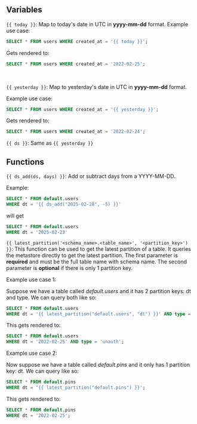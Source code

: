 ## Variables

`{{ today }}`: Map to today's date in UTC in **yyyy-mm-dd** format.
Example use case:

```sql
SELECT * FROM users WHERE created_at = '{{ today }}';
```

Gets rendered to:

```sql
SELECT * FROM users WHERE created_at = '2022-02-25';
```

<br />

`{{ yesterday }}`: Map to yesterday's date in UTC in **yyyy-mm-dd** format.

Example use case:

```sql
SELECT * FROM users WHERE created_at = '{{ yesterday }}';
```

Gets rendered to:

```sql
SELECT * FROM users WHERE created_at = '2022-02-24';
```

`{{ ds }}`: Same as `{{ yesterday }}`

## Functions

`{{ ds_add(ds, days) }}`: Add or subtract days from a YYYY-MM-DD.

Example:

```sql
SELECT * FROM default.users
WHERE dt = '{{ ds_add("2025-02-28", -5) }}'
```

will get

```sql
SELECT * FROM default.users
WHERE dt = '2025-02-23'
```

`{{ latest_partition('<schema_name>.<table_name>', '<partition_key>') }}`:
This function can be used to get the latest partition of a table. It queries the metastore directly to get the latest partition.
The first parameter is **required** and must be the full table name with schema name. The second parameter is **optional** if there is only 1 partition key.

Example use case 1:

Suppose we have a table called _default.users_ and it has 2 partition keys: dt and type. We can query both like so:

```sql
SELECT * FROM default.users
WHERE dt = '{{ latest_partition("default.users", "dt") }}' AND type = '{{ latest_partition("default.users", "type") }}';
```

This gets rendered to:

```sql
SELECT * FROM default.users
WHERE dt = '2022-02-25' AND type = 'unauth';
```

Example use case 2:

Now suppose we have a table called _default.pins_ and it only has 1 partition key: dt. We can query like so:

```sql
SELECT * FROM default.pins
WHERE dt = '{{ latest_partition("default.pins") }}';
```

This gets rendered to:

```sql
SELECT * FROM default.pins
WHERE dt = '2022-02-25';
```
